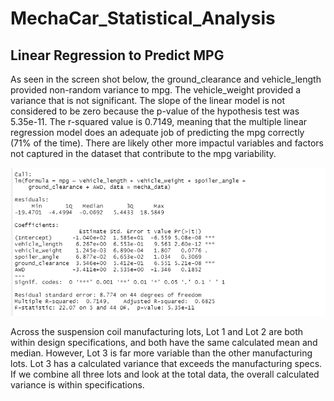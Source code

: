 # MechaCar_Statistical_Analysis

## Linear Regression to Predict MPG
As seen in the screen shot below, the ground_clearance and vehicle_length provided non-random variance to mpg. The vehicle_weight provided a variance that is not significant. The slope of the linear model is not considered to be zero because the p-value of the hypothesis test was 5.35e-11. The r-squared value is 0.7149, meaning that the multiple linear regression model does an adequate job of predicting the mpg correctly (71% of the time). There are likely other more impactul variables and factors not captured in the dataset that contribute to the mpg variability.  

![](/Resources/Deliverable1.png)

Across the suspension coil manufacturing lots, Lot 1 and Lot 2 are both within design specifications, and both have the same calculated mean and median. However, Lot 3 is far more variable than the other manufacturing lots. Lot 3 has a calculated variance that exceeds the manufacturing specs. If we combine all three lots and look at the total data, the overall calculated variance is within specifications.
